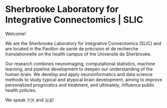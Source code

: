 # Sherbrooke Laboratory for Integrative Connectomics | SLIC
Welcome!

We are the Sherbrooke Laboratory for Integrative Connectomics (SLIC) and are located in the Pavillon de santé de précision et de recherche translationnelle on the health campus of the Universite de Sherbrooke.

Our research combines neuroimaging, computational statistics, machine learning, and pipeline development to deepen our understanding of the human brain. We develop and apply neuroinformatics and data science methods to study typical and atypical brain development, aiming to improve personalized prognostics and treatment, and ultimately, influence public health policies.

We speak 🇫🇷 and 🇬🇧!